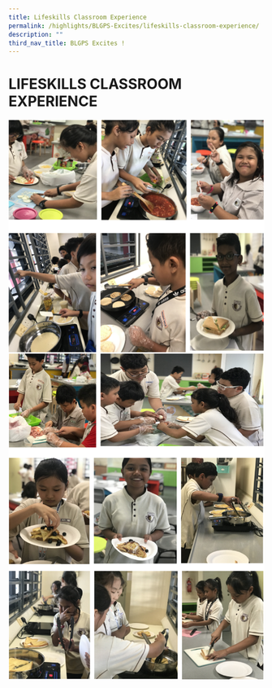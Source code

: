 ```yaml
---
title: Lifeskills Classroom Experience
permalink: /highlights/BLGPS-Excites/lifeskills-classroom-experience/
description: ""
third_nav_title: BLGPS Excites !
---
```

# LIFESKILLS CLASSROOM EXPERIENCE

![](/images/lifeskill.png)
![](/images/lifeskill%202.png)